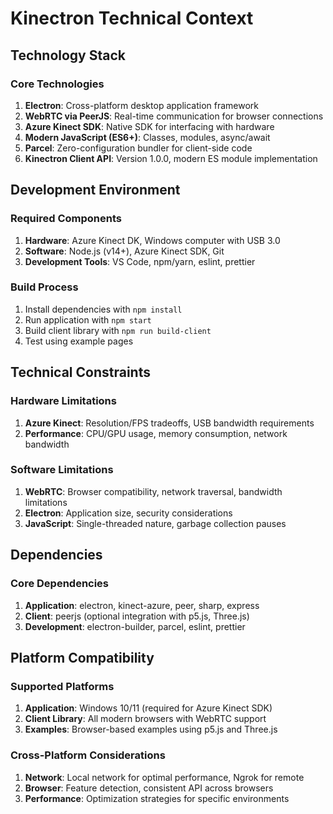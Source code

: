 # Kinectron Technical Context

## Technology Stack

### Core Technologies

1. **Electron**: Cross-platform desktop application framework
2. **WebRTC via PeerJS**: Real-time communication for browser connections
3. **Azure Kinect SDK**: Native SDK for interfacing with hardware
4. **Modern JavaScript (ES6+)**: Classes, modules, async/await
5. **Parcel**: Zero-configuration bundler for client-side code
6. **Kinectron Client API**: Version 1.0.0, modern ES module implementation

## Development Environment

### Required Components

1. **Hardware**: Azure Kinect DK, Windows computer with USB 3.0
2. **Software**: Node.js (v14+), Azure Kinect SDK, Git
3. **Development Tools**: VS Code, npm/yarn, eslint, prettier

### Build Process

1. Install dependencies with `npm install`
2. Run application with `npm start`
3. Build client library with `npm run build-client`
4. Test using example pages

## Technical Constraints

### Hardware Limitations

1. **Azure Kinect**: Resolution/FPS tradeoffs, USB bandwidth requirements
2. **Performance**: CPU/GPU usage, memory consumption, network bandwidth

### Software Limitations

1. **WebRTC**: Browser compatibility, network traversal, bandwidth limitations
2. **Electron**: Application size, security considerations
3. **JavaScript**: Single-threaded nature, garbage collection pauses

## Dependencies

### Core Dependencies

1. **Application**: electron, kinect-azure, peer, sharp, express
2. **Client**: peerjs (optional integration with p5.js, Three.js)
3. **Development**: electron-builder, parcel, eslint, prettier

## Platform Compatibility

### Supported Platforms

1. **Application**: Windows 10/11 (required for Azure Kinect SDK)
2. **Client Library**: All modern browsers with WebRTC support
3. **Examples**: Browser-based examples using p5.js and Three.js

### Cross-Platform Considerations

1. **Network**: Local network for optimal performance, Ngrok for remote
2. **Browser**: Feature detection, consistent API across browsers
3. **Performance**: Optimization strategies for specific environments
